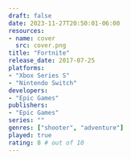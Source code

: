 ```yaml
---
draft: false
date: 2023-11-27T20:50:01-06:00
resources:
- name: cover
  src: cover.png
title: "Fortnite"
release_date: 2017-07-25
platforms:
- "Xbox Series S"
- "Nintendo Switch"
developers: 
- "Epic Games"
publishers:
- "Epic Games"
series: ""
genres: ["shooter", "adventure"]
played: true
rating: 8 # out of 10
---
```



